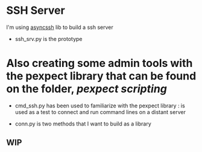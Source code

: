 # SSH Server

I'm using [asyncssh](http://asyncssh.readthedocs.io/en/latest/) lib to build a ssh server

* ssh_srv.py is the prototype


# Also creating some admin tools with the pexpect library that can be found on the folder, *pexpect scripting*


* cmd_ssh.py has been used to familiarize with the pexpect library : is used as a test to connect and run command lines on a distant server 

* conn.py is two methods that I want to build as a library

## WIP
